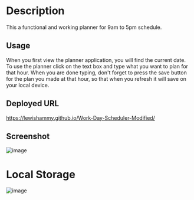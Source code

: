# Description

This a functional and working planner for 9am to 5pm schedule. 

## Usage

When you first view the planner application, you will find the current date. To use the planner click on the text box and type what you want to plan for that hour. When you are done typing, don't forget to press the save button for the plan you made at that hour, so that when you refresh it will save on your local device. 

## Deployed URL

https://lewishammy.github.io/Work-Day-Scheduler-Modified/

## Screenshot 

![image](https://github.com/LewisHammy/Work-Day-Scheduler-Modified/assets/136273659/4282190d-e96a-4dd9-b7fc-01b5fa191754)

# Local Storage

![image](https://github.com/LewisHammy/Work-Day-Scheduler-Modified/assets/136273659/43c6bbee-4d5a-46df-8e7e-54486ede5f34)
